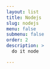 ```yaml
---
layout: list
title: Nodejs
slug: nodejs
menu: false
submenu: false
order: 2
description: >
  do it node

---
```

